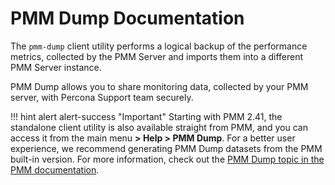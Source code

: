 # PMM Dump Documentation

The `pmm-dump` client utility performs a logical backup of the performance metrics, collected by the PMM Server and imports them into a different PMM Server instance.

PMM Dump allows you to share monitoring data, collected by your PMM server, with Percona Support team securely.

!!! hint alert alert-success "Important"
    Starting with PMM 2.41, the standalone client utility is also available straight from PMM, and you can access it from the main menu **> Help > PMM Dump**.
    For a better user experience, we recommend generating PMM Dump datasets from the PMM built-in version. For more information, check out the [PMM Dump topic in the PMM documentation](https://docs.percona.com/percona-monitoring-and-management/how-to/PMM_dump.html).